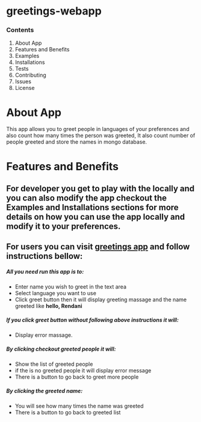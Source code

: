 # greetings-webapp
### Contents
1. About App
1. Features and Benefits
1. Examples
1. Installations
1. Tests
1. Contributing
1. Issues
1. License

# About App
This app allows you to greet people in languages of your preferences and also count how many times the person was greeted, It also count number of people greeted and store the names in mongo database.

# Features and Benefits
## For developer you get to play with the locally and you can also modify the app checkout the Examples and Installations sections for more details on how you can use the app locally and modify it to your preferences.

## For  users you can visit [greetings app](http://rendani-greetings.herokuapp.com) and follow instructions bellow:

##### All you need run  this app is to:
* Enter name you wish to greet in the text area
* Select language you want to use
* Click greet button then it will display greeting massage and the name greeted like **hello, Rendani**
##### If you click greet button without following above instructions it will:
* Display error massage.

##### By clicking checkout greeted people it will:
* Show the list of greeted people
* if the is no greeted people it will display error message
* There is a button to go back to greet more people

##### By clicking the greeted name:
* You will see how many times the name was greeted
* There is a button to go back to greeted list
